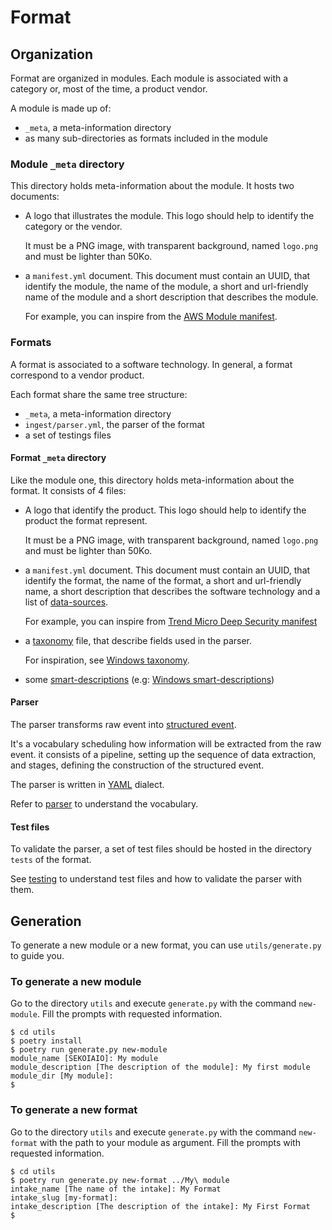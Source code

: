 # Format

## Organization

Format are organized in modules. Each module is associated with a category or, most of the time, a product vendor.

A module is made up of:
- `_meta`, a meta-information directory
- as many sub-directories as formats included in the module

### Module `_meta` directory

This directory holds meta-information about the module.
It hosts two documents:

- A logo that illustrates the module. This logo should help to identify the category or the vendor.

  It must be a PNG image, with transparent background, named `logo.png` and must be lighter than 50Ko.

- a `manifest.yml` document.
  This document must contain an UUID, that identify the module, the name of the module, a short and url-friendly name of the module and a short description that describes the module.
 
  For example, you can inspire from the [AWS Module manifest](../AWS/_meta/manifest.yml).

### Formats

A format is associated to a software technology. In general, a format correspond to a vendor product.

Each format share the same tree structure:
- `_meta`, a meta-information directory
- `ingest/parser.yml`, the parser of the format
- a set of testings files

#### Format `_meta` directory

Like the module one, this directory holds meta-information about the format.
It consists of 4 files:

- A logo that identify the product. This logo should help to identify the product the format represent.

  It must be a PNG image, with transparent background, named `logo.png` and must be lighter than 50Ko.

- a `manifest.yml` document.
  This document must contain an UUID, that identify the format, the name of the format, a short and url-friendly name, a short description that describes the software technology and a list of [data-sources](datasources.md).
  
  For example, you can inspire from [Trend Micro Deep Security manifest](../Trend%20Micro/deep-security/_meta/manifest.yml)

- a [taxonomy](taxonomy.md) file, that describe fields used in the parser.

  For inspiration, see [Windows taxonomy](../Windows/windows/_meta/fields.yml).
  
- some [smart-descriptions](smart-descriptions.md) (e.g: [Windows smart-descriptions](../Windows/windows/_meta/smart-descriptions.json))


#### Parser

The parser transforms raw event into [structured event](structured_event.md).

It's a vocabulary scheduling how information will be extracted from the raw event.
it consists of a pipeline, setting up the sequence of data extraction, and stages, defining the construction of the structured event.

The parser is written in [YAML](https://www.yaml.org) dialect.

Refer to [parser](parser.yml) to understand the vocabulary.


#### Test files

To validate the parser, a set of test files should be hosted in the directory `tests` of the format.

See [testing](testing.md) to understand test files and how to validate the parser with them.


## Generation

To generate a new module or a new format, you can use `utils/generate.py` to guide you.

### To generate a new module

Go to the directory `utils` and execute `generate.py` with the command `new-module`. Fill the prompts with requested information.

```shell
$ cd utils
$ poetry install
$ poetry run generate.py new-module
module_name [SEKOIAIO]: My module
module_description [The description of the module]: My first module
module_dir [My module]:
$ 
```

### To generate a new format

Go to the directory `utils` and execute `generate.py` with the command `new-format` with the path to your module as argument. Fill the prompts with requested information.

```shell
$ cd utils
$ poetry run generate.py new-format ../My\ module
intake_name [The name of the intake]: My Format
intake_slug [my-format]:
intake_description [The description of the intake]: My First Format
$ 
```
